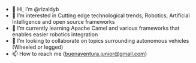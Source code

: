 - 👋 Hi, I’m @rizaldyb
- 👀 I’m interested in Cutting edge technological trends, Robotics, Artificial Intelligence and open source frameworks
- 🌱 I’m currently learning Apache Camel and various frameworks that enables easier robotics integration
- 💞️ I’m looking to collaborate on topics surrounding autonomous vehicles (Wheeled or legged)
- 📫 How to reach me (buenaventura.junior@gmail.com)

<!---
rizaldyb/rizaldyb is a ✨ special ✨ repository because its `README.md` (this file) appears on your GitHub profile.
You can click the Preview link to take a look at your changes.
--->
